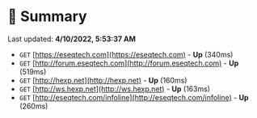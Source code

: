# 📖 Summary
Last updated: **4/10/2022, 5:53:37 AM**

- `GET` [https://eseqtech.com](https://eseqtech.com) - **Up** (340ms)
- `GET` [http://forum.eseqtech.com](http://forum.eseqtech.com) - **Up** (519ms)
- `GET` [http://hexp.net](http://hexp.net) - **Up** (160ms)
- `GET` [http://ws.hexp.net](http://ws.hexp.net) - **Up** (163ms)
- `GET` [http://eseqtech.com/infoline](http://eseqtech.com/infoline) - **Up** (260ms)
